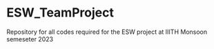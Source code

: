 # ESW_TeamProject
Repository for all codes required for the ESW project at IIITH Monsoon semeseter 2023
